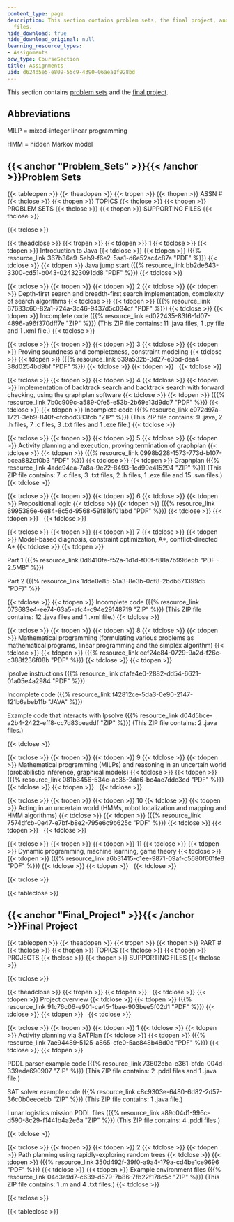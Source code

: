 ```yaml
---
content_type: page
description: This section contains problem sets, the final project, and supporting
  files.
hide_download: true
hide_download_original: null
learning_resource_types:
- Assignments
ocw_type: CourseSection
title: Assignments
uid: d624d5e5-e809-55c9-4390-06aea1f928bd
---
```


This section contains [problem sets](#Problem_Sets) and the [final project](#Final_Project).

Abbreviations
-------------

MILP = mixed-integer linear programming

HMM = hidden Markov model

{{< anchor "Problem_Sets" >}}{{< /anchor >}}Problem Sets
--------------------------------------------------------

{{< tableopen >}}
{{< theadopen >}}
{{< tropen >}}
{{< thopen >}}
ASSN #
{{< thclose >}}
{{< thopen >}}
TOPICS
{{< thclose >}}
{{< thopen >}}
PROBLEM SETS
{{< thclose >}}
{{< thopen >}}
SUPPORTING FILES
{{< thclose >}}

{{< trclose >}}

{{< theadclose >}}
{{< tropen >}}
{{< tdopen >}}
1
{{< tdclose >}}
{{< tdopen >}}
Introduction to Java
{{< tdclose >}}
{{< tdopen >}}
({{% resource_link 367b36e9-5eb9-f6e2-5aa1-d6e52ac4c87a "PDF" %}})
{{< tdclose >}}
{{< tdopen >}}
Java jump start ({{% resource_link bb2de643-3300-cd51-b043-024323091dd8 "PDF" %}})
{{< tdclose >}}

{{< trclose >}}
{{< tropen >}}
{{< tdopen >}}
2
{{< tdclose >}}
{{< tdopen >}}
Depth-first search and breadth-first search implementation, complexity of search algorithms
{{< tdclose >}}
{{< tdopen >}}
({{% resource_link 67633c60-82a1-724a-3c46-9437d5c034cf "PDF" %}})
{{< tdclose >}}
{{< tdopen >}}
Incomplete code ({{% resource_link ed022435-83f6-1d07-4896-a96f370dff7e "ZIP" %}}) (This ZIP file contains: 11 .java files, 1 .py file and 1 .xml file.)
{{< tdclose >}}

{{< trclose >}}
{{< tropen >}}
{{< tdopen >}}
3
{{< tdclose >}}
{{< tdopen >}}
Proving soundness and completeness, constraint modeling
{{< tdclose >}}
{{< tdopen >}}
({{% resource_link 639a532b-3d27-e3bd-dea4-38d0254bd9bf "PDF" %}})
{{< tdclose >}}
{{< tdopen >}}
 
{{< tdclose >}}

{{< trclose >}}
{{< tropen >}}
{{< tdopen >}}
4
{{< tdclose >}}
{{< tdopen >}}
Implementation of backtrack search and backtrack search with forward checking, using the graphplan software
{{< tdclose >}}
{{< tdopen >}}
({{% resource_link 7b0c909c-a589-0fe5-e53b-2b69e13d9dd7 "PDF" %}})
{{< tdclose >}}
{{< tdopen >}}
Incomplete code ({{% resource_link e072d97a-1721-3eb9-840f-cfcbdd383fcb "ZIP" %}}) (This ZIP file contains: 9 .java, 2 .h files, 7 .c files, 3 .txt files and 1 .exe file.)
{{< tdclose >}}

{{< trclose >}}
{{< tropen >}}
{{< tdopen >}}
5
{{< tdclose >}}
{{< tdopen >}}
Activity planning and execution, proving termination of graphplan
{{< tdclose >}}
{{< tdopen >}}
({{% resource_link 0998b228-1573-773d-b107-bcea882cf0b3 "PDF" %}})
{{< tdclose >}}
{{< tdopen >}}
Graphplan ({{% resource_link 4ade94ea-7a8a-9e22-8493-1cd99e415294 "ZIP" %}}) (This ZIP file contains: 7 .c files, 3 .txt files, 2 .h files, 1 .exe file and 15 .svn files.)
{{< tdclose >}}

{{< trclose >}}
{{< tropen >}}
{{< tdopen >}}
6
{{< tdclose >}}
{{< tdopen >}}
Propositional logic
{{< tdclose >}}
{{< tdopen >}}
({{% resource_link 6995386e-6e84-8c5d-9568-59f816f01abd "PDF" %}})
{{< tdclose >}}
{{< tdopen >}}
 
{{< tdclose >}}

{{< trclose >}}
{{< tropen >}}
{{< tdopen >}}
7
{{< tdclose >}}
{{< tdopen >}}
Model-based diagnosis, constraint optimization, A\*, conflict-directed A\*
{{< tdclose >}}
{{< tdopen >}}


Part 1 ({{% resource_link 0d6410fe-f52a-1d1d-f00f-f88a7b996e5b "PDF - 2.5MB" %}})

Part 2 ({{% resource_link 1dde0e85-51a3-8e3b-0df8-2bdb671399d5 "PDF)" %}}


{{< tdclose >}}
{{< tdopen >}}
Incomplete code ({{% resource_link 073683e4-ee74-63a5-afc4-c94e29148719 "ZIP" %}}) (This ZIP file contains: 12 .java files and 1 .xml file.)
{{< tdclose >}}

{{< trclose >}}
{{< tropen >}}
{{< tdopen >}}
8
{{< tdclose >}}
{{< tdopen >}}
Mathematical programming (formulating various problems as mathematical programs, linear programming and the simplex algorithm)
{{< tdclose >}}
{{< tdopen >}}
({{% resource_link eef24e84-0729-9a2d-f26c-c388f236f08b "PDF" %}})
{{< tdclose >}}
{{< tdopen >}}


lpsolve instructions ({{% resource_link dfafe4e0-2882-dd54-6621-01a05e4a2984 "PDF" %}})

Incomplete code ({{% resource_link f42812ce-5da3-0e90-2147-121b6abeb11b "JAVA" %}})

Example code that interacts with lpsolve ({{% resource_link d04d5bce-a2b4-2422-eff8-cc7d83beaddf "ZIP" %}}) (This ZIP file contains: 2 .java files.)


{{< tdclose >}}

{{< trclose >}}
{{< tropen >}}
{{< tdopen >}}
9
{{< tdclose >}}
{{< tdopen >}}
Mathematical programming (MILPs) and reasoning in an uncertain world (probabilistic inference, graphical models)
{{< tdclose >}}
{{< tdopen >}}
({{% resource_link 081b3456-534c-ac35-2da6-bc4ae7dde3cd "PDF" %}})
{{< tdclose >}}
{{< tdopen >}}
 
{{< tdclose >}}

{{< trclose >}}
{{< tropen >}}
{{< tdopen >}}
10
{{< tdclose >}}
{{< tdopen >}}
Acting in an uncertain world (HMMs, robot localization and mapping and HMM algorithms)
{{< tdclose >}}
{{< tdopen >}}
({{% resource_link 7574dfcb-0e47-e7bf-b8e2-795e6c9b625c "PDF" %}})
{{< tdclose >}}
{{< tdopen >}}
 
{{< tdclose >}}

{{< trclose >}}
{{< tropen >}}
{{< tdopen >}}
11
{{< tdclose >}}
{{< tdopen >}}
Dynamic programming, machine learning, game theory
{{< tdclose >}}
{{< tdopen >}}
({{% resource_link a6b31415-c1ee-9871-09af-c5680f601fe8 "PDF" %}})
{{< tdclose >}}
{{< tdopen >}}
 
{{< tdclose >}}

{{< trclose >}}

{{< tableclose >}}

{{< anchor "Final_Project" >}}{{< /anchor >}}Final Project
----------------------------------------------------------

{{< tableopen >}}
{{< theadopen >}}
{{< tropen >}}
{{< thopen >}}
PART #
{{< thclose >}}
{{< thopen >}}
TOPICS
{{< thclose >}}
{{< thopen >}}
PROJECTS
{{< thclose >}}
{{< thopen >}}
SUPPORTING FILES
{{< thclose >}}

{{< trclose >}}

{{< theadclose >}}
{{< tropen >}}
{{< tdopen >}}
 
{{< tdclose >}}
{{< tdopen >}}
Project overview
{{< tdclose >}}
{{< tdopen >}}
({{% resource_link 91c76c06-e901-ca45-1bae-903bee5f02d1 "PDF" %}})
{{< tdclose >}}
{{< tdopen >}}
 
{{< tdclose >}}

{{< trclose >}}
{{< tropen >}}
{{< tdopen >}}
1
{{< tdclose >}}
{{< tdopen >}}
Activity planning via SATPlan
{{< tdclose >}}
{{< tdopen >}}
({{% resource_link 7ae94489-5125-a865-cfe0-5ae848b48d0c "PDF" %}})
{{< tdclose >}}
{{< tdopen >}}


PDDL parser example code ({{% resource_link 73602eba-e361-bfdc-004d-339ede690907 "ZIP" %}}) (This ZIP file contains: 2 .pddl files and 1 .java file.)

SAT solver example code ({{% resource_link c8c9303e-6480-6d82-2d57-36c0b0eecebb "ZIP" %}}) (This ZIP file contains: 1 .java file.)

Lunar logistics mission PDDL files ({{% resource_link a89c04d1-996c-d590-8c29-f1441b4a2e6a "ZIP" %}}) (This ZIP file contains: 4 .pddl files.)


{{< tdclose >}}

{{< trclose >}}
{{< tropen >}}
{{< tdopen >}}
2
{{< tdclose >}}
{{< tdopen >}}
Path planning using rapidly-exploring random trees
{{< tdclose >}}
{{< tdopen >}}
({{% resource_link 350d492f-39f0-a9a4-179a-cd4be1ce9696 "PDF" %}})
{{< tdclose >}}
{{< tdopen >}}
Example environment files ({{% resource_link 04d3e9d7-c639-d579-7b86-7fb22f178c5c "ZIP" %}}) (This ZIP file contains: 1 .m and 4 .txt files.)
{{< tdclose >}}

{{< trclose >}}

{{< tableclose >}}